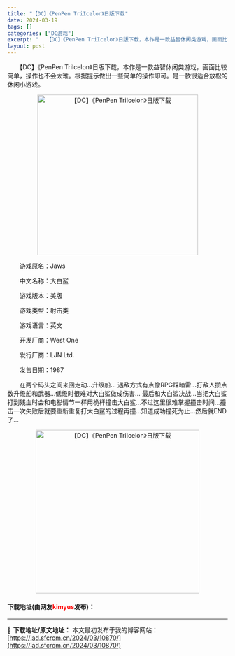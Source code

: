 ```yaml
---
title: "【DC】《PenPen TriIcelon》日版下载"
date: 2024-03-19
tags: []
categories: ["DC游戏"]
excerpt: "　　【DC】《PenPen TriIcelon》日版下载，本作是一款益智休闲类游戏，画面比较简单，操作也不会太难。根据提示做出一些简单的操作即可。是一款很适合放松的休闲小游戏。 　　游戏原名：Jaws 　　中文名称：大白鲨 　　游戏版本：美版 　　游戏类型：射击类 　　游戏语言：英文 　　开发厂商：&hellip;"
layout: post
---
```


 <p>　　【DC】《PenPen TriIcelon》日版下载，本作是一款益智休闲类游戏，画面比较简单，操作也不会太难。根据提示做出一些简单的操作即可。是一款很适合放松的休闲小游戏。</p> <p align="center"><img align="" border="0" src="https://lad.sfcrom.cn/wp-content/uploads/2024/03/20240319_65f9b4a4953ed.png" width="367" alt="【DC】《PenPen TriIcelon》日版下载" /></p> <p>　　游戏原名：Jaws</p> <p>　　中文名称：大白鲨</p> <p>　　游戏版本：美版</p> <p>　　游戏类型：射击类</p> <p>　　游戏语言：英文</p> <p>　　开发厂商：West One</p> <p>　　发行厂商：LJN Ltd.</p> <p>　　发售日期：1987</p> <p>　　在两个码头之间来回走动...升级船... 遇敌方式有点像RPG踩暗雷...打敌人攒点数升级船和武器...低级时很难对大白鲨做成伤害... 最后和大白鲨决战...当把大白鲨打到残血时会和电影情节一样用桅杆撞击大白鲨...不过这里很难掌握撞击时间...撞击一次失败后就要重新重复打大白鲨的过程再撞...知道成功撞死为止...然后就END了...</p> <p align="center"><img align="" border="0" src="https://lad.sfcrom.cn/wp-content/uploads/2024/03/20240319_65f9b4a5268f2.png" width="374" alt="【DC】《PenPen TriIcelon》日版下载" /></p> <p><h4>下载地址(由网友<font color="red">kimyus</font>发布)：</h4></p> 

---
📖 **下载地址/原文地址：** 本文最初发布于我的博客网站：[https://lad.sfcrom.cn/2024/03/10870/](https://lad.sfcrom.cn/2024/03/10870/)
